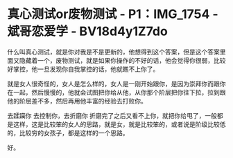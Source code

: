 # 真心测试or废物测试 - P1：IMG_1754 - 斌哥恋爱学 - BV18d4y1Z7do

什么叫真心测试，就是你对我是不是更新的，他想得到这个答案，但是这个答案里面又隐藏着一个，废物测试，就是如果你操作的不好的话，他会觉得你很弱，比较好掌控，他一旦发现你自我掌控的话，他就瞧不上你了。

就是女人很奇怪的，女人是怎么样的，女人是一刚开始跟你，是因为崇拜你而跟你在一起，然后慢慢的，他就会试图把你给从他，从你那个阶层把你往下拉，拉到跟他的阶层差不多，然后再用他丰富的经验去打败你。

去蹂躏你 去控制你，去折磨你 折磨完了之后又看不上你，就把你给甩了，一般都是这样，这是比较笨的女人的思路，就是女，就是比较笨的，或者说是阶级比较低的，比较穷的女孩子，都是这样的一个思路。

好。